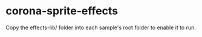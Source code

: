 # corona-sprite-effects
Copy the effects-lib/ folder into each sample's root folder to enable it to run.
